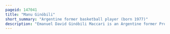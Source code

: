 ```yaml
---
pageid: 147041
title: "Manu Ginóbili"
short_summary: "Argentine former basketball player (born 1977)"
description: "Emanuel David Ginóbili Maccari is an Argentine former Professional Basketball Player. Widely credited for changing the Game of Basketball by popularizing the Euro Step Move in the Nba, he is regarded as one of the greatest Shooting Guards and sixth Men in the League's History and as the greatest latin american Player of all Time. He notably led Argentina to a Gold Medal in the 2004 Athens Summer Olympics. Over a 23-year professional Career he became one of only two Players to win a Euroleague Title an nba Championship and an Olympic Gold Medal. Ginbili was a four-time nba Champion and for the entire 16-year Nba Career a Member of the san Antonio Spurs. Along with Spurs Teammates tim duncan and tony Parker he was known as one of the big three during the Era of Spurs Success. During their Playing Years together the Spurs became a Model for other nba Teams. Since September 2021 Ginbili had been appointed as special Advisor to san antonio Spurs Basketball Operations."
---
```

